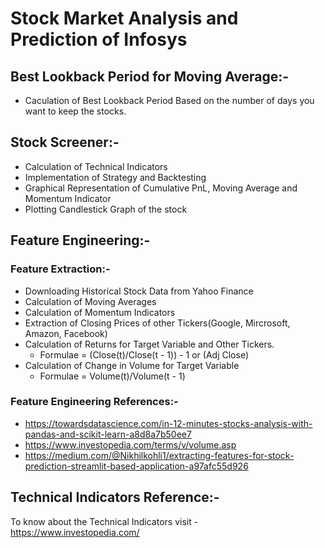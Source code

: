 # Stock Market Analysis and Prediction of Infosys

## Best Lookback Period for Moving Average:-
* Caculation of Best Lookback Period Based on the number of days you want to keep the stocks.
## Stock Screener:-
* Calculation of Technical Indicators
* Implementation of Strategy and Backtesting
* Graphical Representation of Cumulative PnL, Moving Average and Momentum Indicator
* Plotting Candlestick Graph of the stock

## Feature Engineering:-
### Feature Extraction:- 
* Downloading Historical Stock Data from Yahoo Finance
* Calculation of Moving Averages
* Calculation of Momentum Indicators
* Extraction of Closing Prices of other Tickers(Google, Mircrosoft, Amazon, Facebook)
* Calculation of Returns for Target Variable and Other Tickers.
  - Formulae = (Close(t)/Close(t - 1)) - 1 or (Adj Close)
* Calculation of Change in Volume for Target Variable
  - Formulae = Volume(t)/Volume(t - 1)
 
### Feature Engineering References:-
- https://towardsdatascience.com/in-12-minutes-stocks-analysis-with-pandas-and-scikit-learn-a8d8a7b50ee7
- https://www.investopedia.com/terms/v/volume.asp
- https://medium.com/@Nikhilkohli1/extracting-features-for-stock-prediction-streamlit-based-application-a97afc55d926

## Technical Indicators Reference:-
To know about the Technical Indicators visit - https://www.investopedia.com/

